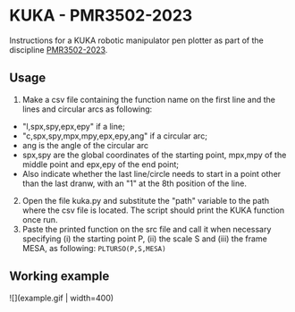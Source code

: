 # KUKA - PMR3502-2023

Instructions for a KUKA robotic manipulator pen plotter as part of the discipline [PMR3502-2023](https://edisciplinas.usp.br/course/view.php?id=109453).

## Usage

1. Make a csv file containing the function name on the first line and the lines and circular arcs as following:
- "l,spx,spy,epx,epy" if a line;
- "c,spx,spy,mpx,mpy,epx,epy,ang" if a circular arc;
- ang is the angle of the circular arc
- spx,spy are the global coordinates of the starting point, mpx,mpy of the middle point and epx,epy of the end point;
- Also indicate whether the last line/circle needs to start in a point other than the last dranw, with an "1" at the 8th position of the line.
2. Open the file kuka.py and substitute the "path" variable to the path where the csv file is located. The script should print the KUKA function once run.
3. Paste the printed function on the src file and call it when necessary specifying (i) the starting point P, (ii) the scale S and (iii) the frame MESA, as following:
```PLTURSO(P,S,MESA)```

## Working example

![](example.gif | width=400)
